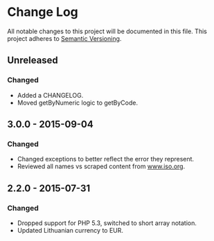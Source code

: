 # Change Log
All notable changes to this project will be documented in this file.
This project adheres to [Semantic Versioning](http://semver.org/).

## Unreleased
### Changed
- Added a CHANGELOG.
- Moved getByNumeric logic to getByCode.

## 3.0.0 - 2015-09-04
### Changed
- Changed exceptions to better reflect the error they represent.
- Reviewed all names vs scraped content from www.iso.org.

## 2.2.0 - 2015-07-31
### Changed
- Dropped support for PHP 5.3, switched to short array notation.
- Updated Lithuanian currency to EUR.
